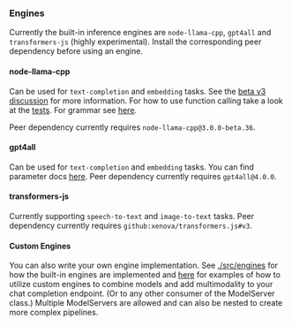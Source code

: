 
### Engines

Currently the built-in inference engines are `node-llama-cpp`, `gpt4all` and `transformers-js` (highly experimental). Install the corresponding peer dependency before using an engine.

#### node-llama-cpp

Can be used for `text-completion` and `embedding` tasks. See the [beta v3 discussion](https://github.com/withcatai/node-llama-cpp/discussions/109) for more information. For how to use function calling take a look at the [tests](./tests/engines/lib/feature-functions.ts). For grammar see [here](./tests/engines/lib/feature-grammar.ts).

Peer dependency currently requires `node-llama-cpp@3.0.0-beta.36`.

#### gpt4all

Can be used for `text-completion` and `embedding` tasks. You can find parameter docs [here](https://github.com/nomic-ai/gpt4all/blob/c73f0e5c8c25ede56e3eeb28ff9dd37f09212994/gpt4all-bindings/typescript/src/gpt4all.d.ts#L615). Peer dependency currently requires `gpt4all@4.0.0`.

#### transformers-js

Currently supporting `speech-to-text` and `image-to-text` tasks. Peer dependency currently requires `github:xenova/transformers.js#v3`.

#### Custom Engines

You can also write your own engine implementation. See [./src/engines](./src/engines) for how the built-in engines are implemented and [here](./tests/engines/custom.test.ts) for examples of how to utilize custom engines to combine models and add multimodality to your chat completion endpoint. (Or to any other consumer of the ModelServer class.) Multiple ModelServers are allowed and can also be nested to create more complex pipelines.